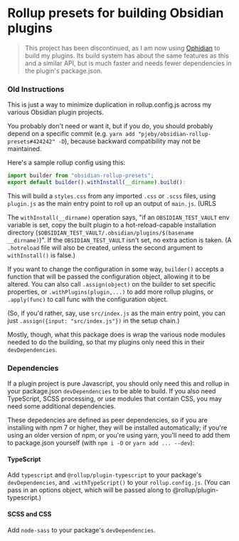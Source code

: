 # Rollup presets for building Obsidian plugins

> This project has been discontinued, as I am now using [Ophidian](https://github.com/pjeby/ophidian) to build my plugins.  Its build system has about the same features as this and a similar API, but is much faster and needs fewer dependencies in the plugin's package.json.

### Old Instructions

This is just a way to minimize duplication in rollup.config.js across my various Obsidian plugin projects.

You probably don't need or want it, but if you do, you should probably depend on a specific commit (e.g. `yarn add "pjeby/obsidian-rollup-presets#424242" -D`), because backward compatibility may not be maintained.

Here's a sample rollup config using this:

```js
import builder from "obsidian-rollup-presets";
export default builder().withInstall(__dirname).build():
```

This will build a `styles.css` from any imported `.css` or `.scss` files, using `plugin.js` as the main entry point to roll up an output of `main.js`.  (URLS

The  `withInstall(__dirname)` operation says, "if an `OBSIDIAN_TEST_VAULT` env variable is set, copy the built plugin to a hot-reload-capable installation directory (`$OBSIDIAN_TEST_VAULT/.obsidian/plugins/$(basename __dirname)`)".  If the `OBSIDIAN_TEST_VAULT` isn't set, no extra action is taken.  (A `.hotreload` file will also be created, unless the second argument to `withInstall()` is false.)

If you want to change the configuration in some way, `builder()` accepts a function that will be passed the configuration object, allowing it to be altered.  You can also call `.assign(object)` on the builder to set specific properties, or `.withPlugins(plugin,...)` to add more rollup plugins, or `.apply(func)` to call func with the configuration object.

(So, if you'd rather, say, use `src/index.js` as the main entry point, you can just `.assign({input: "src/index.js"})` in the setup chain.)

Mostly, though, what this package does is wrap the various node modules needed to do the building, so that my plugins only need this in their `devDependencies`.

### Dependencies

If a plugin project is pure Javascript, you should only need this and rollup in your package.json `devDependencies` to be able to build.   If you also need TypeScript, SCSS processing, or use modules that contain CSS, you may need some additional dependencies.

These depedencies are defined as peer dependencies, so if you are installing with npm 7 or higher, they will be installed automatically; if you're using an older version of npm, or you're using yarn, you'll need to add them to package.json yourself (with `npm i -D` or `yarn add ... --dev`):

#### TypeScript

Add `typescript` and `@rollup/plugin-typescript` to your package's `devDependencies`, and `.withTypeScript()` to your `rollup.config.js`.  (You can pass in an options object, which will be passed along to @rollup/plugin-typescript.)

#### SCSS and CSS

Add `node-sass` to your package's `devDependencies`.